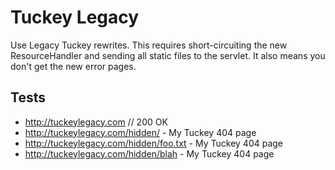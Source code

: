 # Tuckey Legacy

Use Legacy Tuckey rewrites.  This requires short-circuiting the new ResourceHandler and sending all static files to the servlet.  It also means you don't get the new error pages.

## Tests

- http://tuckeylegacy.com // 200 OK
- http://tuckeylegacy.com/hidden/ - My Tuckey 404 page
- http://tuckeylegacy.com/hidden/foo.txt - My Tuckey 404 page
- http://tuckeylegacy.com/hidden/blah - My Tuckey 404 page